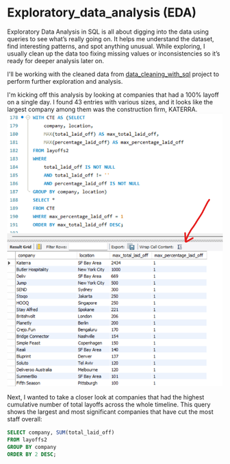 # Exploratory_data_analysis (EDA)

Exploratory Data Analysis in SQL is all about digging into the data using queries to see what’s really going on. It helps me understand the dataset, find interesting patterns, and spot anything unusual. While exploring, I usually clean up the data too fixing missing values or inconsistencies so it’s ready for deeper analysis later on.

I'll be working with the cleaned data from [data_cleaning_with_sql](https://github.com/Hayat-Halabi/data_cleaning_with_sql/tree/main) project to perform further exploration and analysis.

I'm kicking off this analysis by looking at companies that had a 100% layoff on a single day. I found 43 entries with various sizes, and it looks like the largest company among them was the construction firm, KATERRA.
![image alt](https://github.com/Hayat-Halabi/Exploratory_data_analysis/blob/main/ss10.png?raw=true)

Next, I wanted to take a closer look at companies that had the highest cumulative number of total layoffs across the whole timeline. This query shows the largest and most significant companies that have cut the most staff overall:
```sql
SELECT company, SUM(total_laid_off)
FROM layoffs2
GROUP BY company
ORDER BY 2 DESC;
``` 
